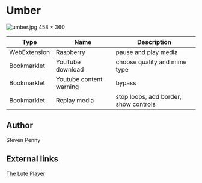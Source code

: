 Umber
============================
![umber.jpg 458 × 360][hero]

Type | Name | Description
-----|------|------------
WebExtension | Raspberry | pause and play media
Bookmarklet | YouTube download | choose quality and mime type
Bookmarklet | Youtube content warning | bypass
Bookmarklet | Replay media | stop loops, add border, show controls

Author
------------
Steven Penny

External links
---------------------
[The Lute Player][lt]

[protocol is needed for image to render]::
[hero]:https://raw.githubusercontent.com/svnpenn/umber/master/umber.jpg
[lt]:https://wikipedia.org/wiki/The_Lute_Player_(Caravaggio)
